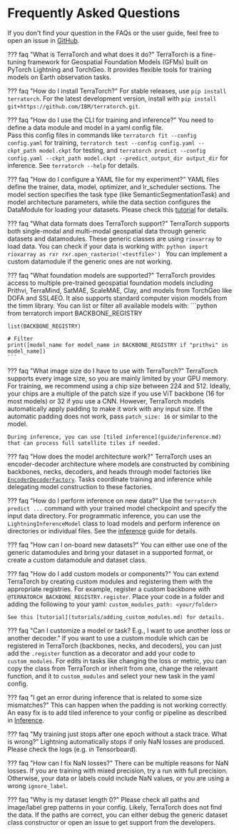 # Frequently Asked Questions

If you don't find your question in the FAQs or the user guide, feel free to open an issue in [GitHub](https://github.com/IBM/terratorch).


??? faq "What is TerraTorch and what does it do?"
    TerraTorch is a fine-tuning framework for Geospatial Foundation Models (GFMs) built on PyTorch Lightning and TorchGeo.
    It provides flexible tools for training models on Earth observation tasks.


??? faq "How do I install TerraTorch?"
    For stable releases, use `pip install terratorch`. For the latest development version, install with `pip install git+https://github.com/IBM/terratorch.git`.


??? faq "How do I use the CLI for training and inference?"
    You need to define a data module and model in a yaml config file.    
    Pass this config files in commands like `terratorch fit --config config.yaml` for training, `terratorch test --config config.yaml --ckpt_path model.ckpt` for testing, and `terratorch predict --config config.yaml --ckpt_path model.ckpt --predict_output_dir output_dir` for inference.
    See `terratorch --help` for details.


??? faq "How do I configure a YAML file for my experiment?"
    YAML files define the trainer, data, model, optimizer, and lr_scheduler sections. 
    The model section specifies the task type (like SemanticSegmentationTask) and model architecture parameters, while the data section configures the DataModule for loading your datasets.
    Please check this [tutorial](tutorials/the_yaml_config.md) for details.


??? faq "What data formats does TerraTorch support?"
    TerraTorch supports both single-modal and multi-modal geospatial data through generic datasets and datamodules.
    These generic classes are using `rioxarray` to load data. You can check if your data is working with:
    ```python
    import rioxarray as rxr
    rxr.open_rasterio('<testfile>')
    ```
    You can implement a custom datamodule if the generic ones are not working.


??? faq "What foundation models are supported?"
    TerraTorch provides access to multiple pre-trained geospatial foundation models including Prithvi, TerraMind, SatMAE, ScaleMAE, Clay, and models from TorchGeo like DOFA and SSL4EO.
    It also supports standard computer vision models from the timm library.
    You can list or filter all available models with:
    ```python
    from terratorch import BACKBONE_REGISTRY    

    list(BACKBONE_REGISTRY)

    # Filter
    print([model_name for model_name in BACKBONE_REGISTRY if "prithvi" in model_name])
    ```


??? faq "What image size do I have to use with TerraTorch?"
    TerraTorch supports every image size, so you are mainly limited by your GPU memory.
    For training, we recommend using a chip size between 224 and 512.
    Ideally, your chips are a multiple of the patch size if you use ViT backbone (16 for most models) or 32 if you use a CNN.
    However, TerraTorch models automatically apply padding to make it work with any input size. 
    If the automatic padding does not work, pass `patch_size: 16` or similar to the model.

    During inference, you can use [tiled inference](guide/inference.md) that can process full satellite tiles if needed.

 
??? faq "How does the model architecture work?"
    TerraTorch uses an encoder-decoder architecture where models are constructed by combining backbones, necks, decoders, and heads through model factories like [`EncoderDecoderFactory`](guide/encoder_decoder_factory.md).
    Tasks coordinate training and inference while delegating model construction to these factories.


??? faq "How do I perform inference on new data?"
    Use the `terratorch predict ...` command with your trained model checkpoint and specify the input data directory. 
    For programmatic inference, you can use the `LightningInferenceModel` class to load models and perform inference on directories or individual files.
    See the [inference](guide/inference.md) guide for details.


??? faq "How can I on-board new datasets?"
    You can either use one of the generic datamodules and bring your dataset in a supported format, or create a custom datamodule and dataset class.


??? faq "How do I add custom models or components?"
    You can extend TerraTorch by creating custom modules and registering them with the appropriate registries. 
    For example, register a custom backbone with `@TERRATORCH_BACKBONE_REGISTRY.register`.
    Place your code in a folder and adding the following to your yaml:
    ```
    custom_modules_path: <your/folder>
    ```

    See this [tutorial](tutorials/adding_custom_modules.md) for details.


??? faq "Can I customize a model or task? E.g., I want to use another loss or another decoder."
    If you want to use a custom module which can be registered in TerraTorch (backbones, necks, and decoders), you can just add the `.register` function as a decorator and add your code to `custom_modules`.
    For edits in tasks like changing the loss or metric, you can copy the class from TerraTorch or inherit from one, change the relevant function, and it to `custom_modules` and select your new task in the yaml config.  


??? faq "I get an error during inference that is related to some size mismatches?"
    This can happen when the padding is not working correctly. 
    An easy fix is to add tiled inference to your config or pipeline as described in [Inference](guide/inference.md). 


??? faq "My training just stops after one epoch without a stack trace. What is wrong?"
    Lightning automatically stops if only NaN losses are produced. Please check the logs (e.g. in Tensorboard).


??? faq "How can I fix NaN losses?"
    There can be multiple reasons for NaN losses. If you are training with mixed precision, try a run with full precision.
    Otherwise, your data or labels could include NaN values, or you are using a wrong `ignore_label`.


??? faq "Why is my dataset length 0?"
    Please check all paths and image/label grep patterns in your config. Likely, TerraTorch does not find the data.
    If the paths are correct, you can either debug the generic dataset class constructor or open an issue to get support from the developers. 

